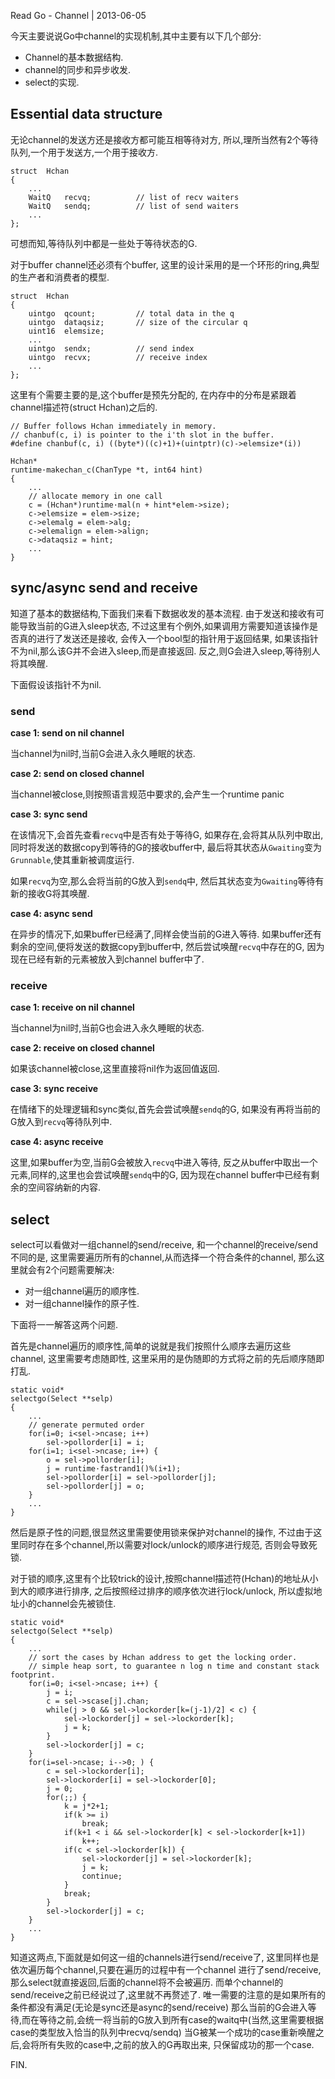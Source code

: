 Read Go - Channel | 2013-06-05

今天主要说说Go中channel的实现机制,其中主要有以下几个部分:

- Channel的基本数据结构.
- channel的同步和异步收发.
- select的实现.

## Essential data structure



无论channel的发送方还是接收方都可能互相等待对方,
所以,理所当然有2个等待队列,一个用于发送方,一个用于接收方.

~~~ 
struct	Hchan
{
	...
	WaitQ	recvq;			// list of recv waiters
	WaitQ	sendq;			// list of send waiters
	...
};
~~~
可想而知,等待队列中都是一些处于等待状态的G.

对于buffer channel还必须有个buffer,
这里的设计采用的是一个环形的ring,典型的生产者和消费者的模型.

~~~ 
struct	Hchan
{
	uintgo	qcount;			// total data in the q
	uintgo	dataqsiz;		// size of the circular q
	uint16	elemsize;
	...
	uintgo	sendx;			// send index
	uintgo	recvx;			// receive index
	...
};
~~~
这里有个需要主要的是,这个buffer是预先分配的,
在内存中的分布是紧跟着channel描述符(struct Hchan)之后的.

~~~ 
// Buffer follows Hchan immediately in memory.
// chanbuf(c, i) is pointer to the i'th slot in the buffer.
#define chanbuf(c, i) ((byte*)((c)+1)+(uintptr)(c)->elemsize*(i))

Hchan*
runtime·makechan_c(ChanType *t, int64 hint)
{
	...
	// allocate memory in one call
	c = (Hchan*)runtime·mal(n + hint*elem->size);
	c->elemsize = elem->size;
	c->elemalg = elem->alg;
	c->elemalign = elem->align;
	c->dataqsiz = hint;
	...
}
~~~

## sync/async send and receive



知道了基本的数据结构,下面我们来看下数据收发的基本流程.
由于发送和接收有可能导致当前的G进入sleep状态,
不过这里有个例外,如果调用方需要知道该操作是否真的进行了发送还是接收,
会传入一个bool型的指针用于返回结果,
如果该指针不为nil,那么该G并不会进入sleep,而是直接返回.
反之,则G会进入sleep,等待别人将其唤醒.

下面假设该指针不为nil.

### send



**case 1: send on nil channel**

当channel为nil时,当前G会进入永久睡眠的状态.

**case 2: send on closed channel**

当channel被close,则按照语言规范中要求的,会产生一个runtime panic

**case 3: sync send**

在该情况下,会首先查看`recvq`中是否有处于等待G,
如果存在,会将其从队列中取出,同时将发送的数据copy到等待的G的接收buffer中,
最后将其状态从`Gwaiting`变为`Grunnable`,使其重新被调度运行.

如果`recvq`为空,那么会将当前的G放入到`sendq`中,
然后其状态变为`Gwaiting`等待有新的接收G将其唤醒.

**case 4: async send**

在异步的情况下,如果buffer已经满了,同样会使当前的G进入等待.
如果buffer还有剩余的空间,便将发送的数据copy到buffer中,
然后尝试唤醒`recvq`中存在的G, 因为现在已经有新的元素被放入到channel buffer中了.

### receive



**case 1: receive on nil channel**

当channel为nil时,当前G也会进入永久睡眠的状态.

**case 2: receive on closed channel**

如果该channel被close,这里直接将nil作为返回值返回.

**case 3: sync receive**

在情绪下的处理逻辑和sync类似,首先会尝试唤醒`sendq`的G,
如果没有再将当前的G放入到`recvq`等待队列中.

**case 4: async receive**

这里,如果buffer为空,当前G会被放入`recvq`中进入等待,
反之从buffer中取出一个元素,同样的,这里也会尝试唤醒`sendq`中的G,
因为现在channel buffer中已经有剩余的空间容纳新的内容.

## select



select可以看做对一组channel的send/receive,
和一个channel的receive/send不同的是,
这里需要遍历所有的channel,从而选择一个符合条件的channel,
那么这里就会有2个问题需要解决:

- 对一组channel遍历的顺序性.
- 对一组channel操作的原子性.

下面将一一解答这两个问题.

首先是channel遍历的顺序性,简单的说就是我们按照什么顺序去遍历这些channel,
这里需要考虑随即性,
这里采用的是伪随即的方式将之前的先后顺序随即打乱.

~~~ 
static void*
selectgo(Select **selp)
{
	...
	// generate permuted order
	for(i=0; i<sel->ncase; i++)
		sel->pollorder[i] = i;
	for(i=1; i<sel->ncase; i++) {
		o = sel->pollorder[i];
		j = runtime·fastrand1()%(i+1);
		sel->pollorder[i] = sel->pollorder[j];
		sel->pollorder[j] = o;
	}
	...
}
~~~

然后是原子性的问题,很显然这里需要使用锁来保护对channel的操作,
不过由于这里同时存在多个channel,所以需要对lock/unlock的顺序进行规范,
否则会导致死锁.

对于锁的顺序,这里有个比较trick的设计,按照channel描述符(Hchan)的地址从小到大的顺序进行排序,
之后按照经过排序的顺序依次进行lock/unlock,
所以虚拟地址小的channel会先被锁住.

~~~ 
static void*
selectgo(Select **selp)
{
	...
	// sort the cases by Hchan address to get the locking order.
	// simple heap sort, to guarantee n log n time and constant stack footprint.
	for(i=0; i<sel->ncase; i++) {
		j = i;
		c = sel->scase[j].chan;
		while(j > 0 && sel->lockorder[k=(j-1)/2] < c) {
			sel->lockorder[j] = sel->lockorder[k];
			j = k;
		}
		sel->lockorder[j] = c;
	}
	for(i=sel->ncase; i-->0; ) {
		c = sel->lockorder[i];
		sel->lockorder[i] = sel->lockorder[0];
		j = 0;
		for(;;) {
			k = j*2+1;
			if(k >= i)
				break;
			if(k+1 < i && sel->lockorder[k] < sel->lockorder[k+1])
				k++;
			if(c < sel->lockorder[k]) {
				sel->lockorder[j] = sel->lockorder[k];
				j = k;
				continue;
			}
			break;
		}
		sel->lockorder[j] = c;
	}
	...
}
~~~

知道这两点,下面就是如何这一组的channels进行send/receive了,
这里同样也是依次遍历每个channel,只要在遍历的过程中有一个channel
进行了send/receive,那么select就直接返回,后面的channel将不会被遍历.
而单个channel的send/receive之前已经说过了,这里就不再赘述了.
唯一需要的注意的是如果所有的条件都没有满足(无论是sync还是async的send/receive)
那么当前的G会进入等待,而在等待之前,会统一将当前的G放入到所有case的waitq中(当然,这里需要根据case的类型放入恰当的队列中recvq/sendq)
当G被某一个成功的case重新唤醒之后,会将所有失败的case中,之前的放入的G再取出来,
只保留成功的那一个case.

FIN.
